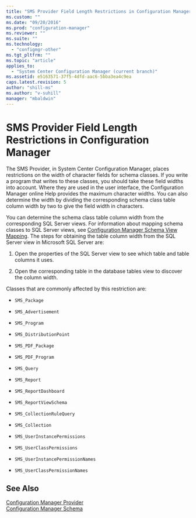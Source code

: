 ```yaml
---
title: "SMS Provider Field Length Restrictions in Configuration Manager | Microsoft Docs"
ms.custom: ""
ms.date: "09/20/2016"
ms.prod: "configuration-manager"
ms.reviewer: ""
ms.suite: ""
ms.technology:
  - "configmgr-other"
ms.tgt_pltfrm: ""
ms.topic: "article"
applies_to:
  - "System Center Configuration Manager (current branch)"
ms.assetid: e5163571-37f5-4dfd-aac6-5bba3ea4c9ea
caps.latest.revision: 5
author: "shill-ms"
ms.author: "v-suhill"
manager: "mbaldwin"
---
```

# SMS Provider Field Length Restrictions in Configuration Manager
The SMS Provider, in System Center Configuration Manager, places restrictions on the width of character fields for schema classes. If you write a program that writes to these classes, you should take these field widths into account. Where they are used in the user interface, the Configuration Manager online Help provides the maximum character widths. You can also determine the width by dividing the corresponding schema class table column width by two to give the field width in characters.  

 You can determine the schema class table column width from the corresponding SQL Server views. For information about mapping schema classes to SQL Server views, see [Configuration Manager Schema View Mapping](../../../develop/core/understand/configuration-manager-schema-view-mapping.md). The steps for obtaining the table column width from the SQL Server view in Microsoft SQL Server are:  

1.  Open the properties of the SQL Server view to see which table and table columns it uses.  

2.  Open the corresponding table in the database tables view to discover the column width.  

 Classes that are commonly affected by this restriction are:  

-   `SMS_Package`  

-   `SMS_Advertisement`  

-   `SMS_Program`  

-   `SMS_DistributionPoint`  

-   `SMS_PDF_Package`  

-   `SMS_PDF_Program`  

-   `SMS_Query`  

-   `SMS_Report`  

-   `SMS_ReportDashboard`  

-   `SMS_ReportViewSchema`  

-   `SMS_CollectionRuleQuery`  

-   `SMS_Collection`  

-   `SMS_UserInstancePermissions`  

-   `SMS_UserClassPermissions`  

-   `SMS_UserInstancePermissionNames`  

-   `SMS_UserClassPermissionNames`  

## See Also  
 [Configuration Manager Provider](../../../develop/core/understand/sms-provider-in-configuration-manager.md)   
 [Configuration Manager Schema](../../../develop/core/understand/configuration-manager-schema.md)
